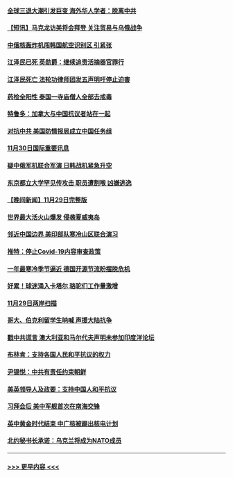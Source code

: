 #### [全球三退大潮引发巨变 海外华人学者：脱离中共](../pages/prog202/a103587542.md?t=12010451) 
#### [【短讯】马克龙访美将会拜登 关注贸易与乌俄战争](../pages/prog202/a103587527.md?t=12010451) 
#### [中俄核轰炸机闯韩国航空识别区 引紧张](../pages/prog202/a103587457.md?t=12010451) 
#### [江泽民已死 英勋爵：继续追责活摘器官罪行](../pages/prog202/a103587398.md?t=12010451) 
#### [江泽民死亡 法轮功律师团发五声明吁停止迫害](../pages/prog202/a103587308.md?t=12010451) 
#### [药检全阳性 泰国一寺庙僧人全部去戒毒](../pages/prog202/a103587172.md?t=12010451) 
#### [特鲁多：加拿大与中国抗议者站在一起](../pages/prog202/a103587169.md?t=12010451) 
#### [对抗中共 美国防情报局成立中国任务组](../pages/prog202/a103587163.md?t=12010451) 
#### [11月30日国际重要讯息](../pages/prog202/a103587181.md?t=12010451) 
#### [疑中俄军机联合军演 日韩战机紧急升空](../pages/prog202/a103587061.md?t=12010451) 
#### [东京都立大学罕见传攻击 职员遭割喉 凶嫌逃逸](../pages/prog202/a103587011.md?t=12010451) 
#### [【晚间新闻】11月29日完整版](../pages/prog202/a103586902.md?t=12010451) 
#### [世界最大活火山爆发 侵袭夏威夷岛](../pages/prog202/a103586924.md?t=12010451) 
#### [邻近中国边界 美印部队寒冷山区联合演习](../pages/prog202/a103586897.md?t=12010451) 
#### [推特：停止Covid-19内容审查政策](../pages/prog202/a103586680.md?t=12010451) 
#### [一年最寒冷季节逼近 德国开源节流盼摆脱危机](../pages/prog202/a103586845.md?t=12010451) 
#### [好累！球迷涌入卡塔尔 骆驼们工作量激增](../pages/prog202/a103586752.md?t=12010451) 
#### [11月29日两岸扫描](../pages/prog202/a103586740.md?t=12010451) 
#### [哥大、伯克利留学生呐喊 声援大陆抗争](../pages/prog202/a103586742.md?t=12010451) 
#### [戳中共谎言 澳大利亚和马尔代夫声明未参加印度洋论坛](../pages/prog202/a103586609.md?t=12010451) 
#### [布林肯：支持各国人民和平抗议的权力](../pages/prog202/a103586558.md?t=12010451) 
#### [尹锡悦：中共有责任约束朝鲜](../pages/prog202/a103586465.md?t=12010451) 
#### [美英领导人及政要：支持中国人和平抗议](../pages/prog202/a103586469.md?t=12010451) 
#### [习拜会后 美中军舰首次在南海交锋](../pages/prog202/a103586399.md?t=12010451) 
#### [英中黄金时代结束 中广核被踢出核电计划](../pages/prog202/a103586304.md?t=12010451) 
#### [北约秘书长承诺：乌克兰将成为NATO成员](../pages/prog202/a103586377.md?t=12010451) 

----
#### [ >>> 更早内容 <<< ](../indexes/prog202-earlier.md)
